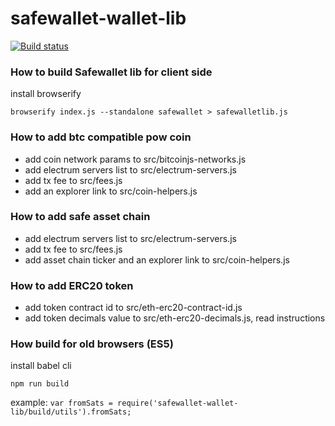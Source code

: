 # safewallet-wallet-lib

[![Build status](https://img.shields.io/travis/particle4dev/safewallet-wallet-lib/master.svg?style=flat-square)](https://travis-ci.org/particle4dev/safewallet-wallet-lib)

### How to build Safewallet lib for client side

install browserify

```console
browserify index.js --standalone safewallet > safewalletlib.js
```

### How to add btc compatible pow coin
- add coin network params to src/bitcoinjs-networks.js
- add electrum servers list to src/electrum-servers.js
- add tx fee to src/fees.js
- add an explorer link to src/coin-helpers.js

### How to add safe asset chain
- add electrum servers list to src/electrum-servers.js
- add tx fee to src/fees.js
- add asset chain ticker and an explorer link to src/coin-helpers.js

### How to add ERC20 token
- add token contract id to src/eth-erc20-contract-id.js
- add token decimals value to src/eth-erc20-decimals.js, read instructions

### How build for old browsers (ES5)
install babel cli

```console
npm run build
```

example:
`var fromSats = require('safewallet-wallet-lib/build/utils').fromSats;`
